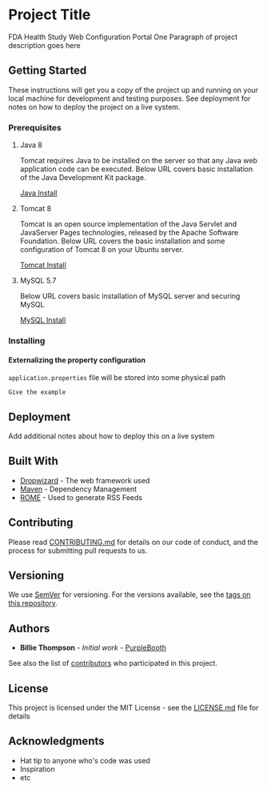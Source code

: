 # Project Title
FDA Health Study Web Configuration Portal
One Paragraph of project description goes here

## Getting Started

These instructions will get you a copy of the project up and running on your local machine for development and testing purposes. See deployment for notes on how to deploy the project on a live system.

### Prerequisites

1. Java 8

    Tomcat requires Java to be installed on the server so that any Java web application code can be executed. Below URL covers basic installation of the Java Development Kit package.
        
    [Java Install](https://www.digitalocean.com/community/tutorials/how-to-install-apache-tomcat-8-on-ubuntu-16-04#step-1-install-java)

2. Tomcat 8

    Tomcat is an open source implementation of the Java Servlet and JavaServer Pages technologies, released by the Apache Software Foundation. Below URL covers the basic installation and some configuration of Tomcat 8 on your Ubuntu server.
    
    [Tomcat Install](https://www.digitalocean.com/community/tutorials/how-to-install-apache-tomcat-8-on-ubuntu-16-04#step-3-install-tomcat)

3. MySQL 5.7

    Below URL covers basic installation of MySQL server and securing MySQL
    
    [MySQL Install](https://www.digitalocean.com/community/tutorials/how-to-install-linux-apache-mysql-php-lamp-stack-on-ubuntu-16-04#step-2-install-mysql)


### Installing

#### Externalizing the property configuration

`application.properties` file will be stored into some physical path
```
Give the example
```

## Deployment

Add additional notes about how to deploy this on a live system

## Built With

* [Dropwizard](http://www.dropwizard.io/1.0.2/docs/) - The web framework used
* [Maven](https://maven.apache.org/) - Dependency Management
* [ROME](https://rometools.github.io/rome/) - Used to generate RSS Feeds

## Contributing

Please read [CONTRIBUTING.md](https://gist.github.com/PurpleBooth/b24679402957c63ec426) for details on our code of conduct, and the process for submitting pull requests to us.

## Versioning

We use [SemVer](http://semver.org/) for versioning. For the versions available, see the [tags on this repository](https://github.com/your/project/tags). 

## Authors

* **Billie Thompson** - *Initial work* - [PurpleBooth](https://github.com/PurpleBooth)

See also the list of [contributors](https://github.com/your/project/contributors) who participated in this project.

## License

This project is licensed under the MIT License - see the [LICENSE.md](LICENSE.md) file for details

## Acknowledgments

* Hat tip to anyone who's code was used
* Inspiration
* etc

